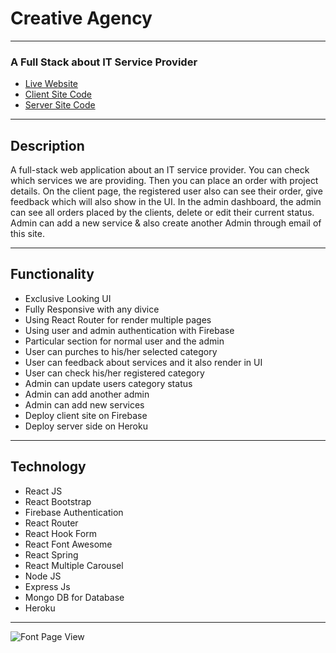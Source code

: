 # Creative Agency
---
### A Full Stack about IT Service Provider
- [Live Website](https://creative-agency-d60a9.web.app/ "Click For View Live Site")
- [Client Site Code](https://github.com/MinhazulHasan/creative-agency-client "Click For View Clint Site Code")
- [Server Site Code](https://github.com/MinhazulHasan/creative-agency-server "Click For View Server Site Code")
***
## Description
A full-stack web application about an IT service provider. You can check which services we are providing. Then you can place an order with project details. On the client page, the registered user also can see their order, give feedback which will also show in the UI. In the admin dashboard, the admin can see all orders placed by the clients, delete or edit their current status. Admin can add a new service & also create another Admin through email of this site.
***
## Functionality
- Exclusive Looking UI
- Fully Responsive with any divice
- Using React Router for render multiple pages
- Using user and admin authentication with Firebase
- Particular section for normal user and the admin
- User can purches to his/her selected category
- User can feedback about services and it also render in UI
- User can check his/her registered category
- Admin can update users category status
- Admin can add another admin
- Admin can add new services
- Deploy client site on Firebase
- Deploy server side on Heroku

***
## Technology
- React JS
- React Bootstrap
- Firebase Authentication
- React Router
- React Hook Form
- React Font Awesome
- React Spring
- React Multiple Carousel
- Node JS
- Express Js
- Mongo DB for Database
- Heroku
***
![Font Page View](https://i.ibb.co/9gFhZf3/1-Landing-page.png)
